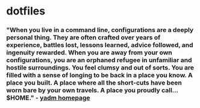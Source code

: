 # dotfiles
### "When you live in a command line, configurations are a deeply personal thing. They are often crafted over years of experience, battles lost, lessons learned, advice followed, and ingenuity rewarded. When you are away from your own configurations, you are an orphaned refugee in unfamiliar and hostile surroundings. You feel clumsy and out of sorts. You are filled with a sense of longing to be back in a place you know. A place you built. A place where all the short-cuts have been worn bare by your own travels. A place you proudly call… $HOME."  - [yadm homepage](https://yadm.io/)


